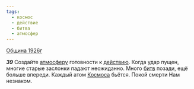```yaml
---
tags:
  - космос
  - действие
  - битва
  - атмосфер
---
```


[Община 1926г](https://127.0.0.1:4002/agni/1926)

___39___
Создайте [атмосферу](../../../tags/#атмосфер) готовности к [действию](../../../tags/#действие). Когда удар пущен, многие старые заслонки падают неожиданно. Много [битв](../../../tags/#битва) позади, ещё больше впереди. Каждый атом [Космоса](../../../tags/#космос) бьётся. Покой смерти Нам незнаком.   


